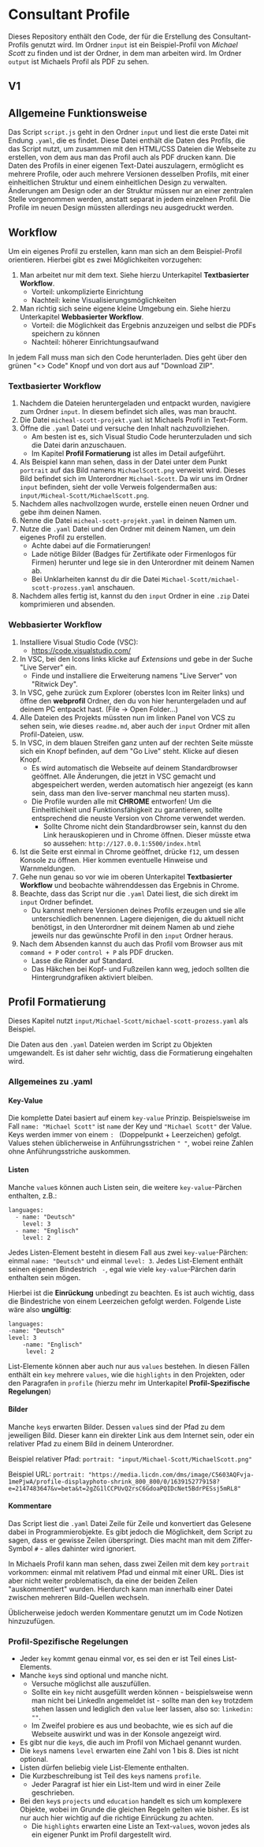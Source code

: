 # Consultant Profile

Dieses Repository enthält den Code, der für die Erstellung des Consultant-Profils genutzt wird. Im Ordner `input` ist ein Beispiel-Profil von *Michael Scott* zu finden und ist der Ordner, in dem man arbeiten wird. Im Ordner `output` ist Michaels Profil als PDF zu sehen.

## V1

## Allgemeine Funktionsweise

Das Script `script.js` geht in den Ordner `input` und liest die erste Datei mit Endung `.yaml`, die es findet. Diese Datei enthält die Daten des Profils, die das Script nutzt, um zusammen mit den HTML/CSS Dateien die Webseite zu erstellen, von dem aus man das Profil auch als PDF drucken kann. Die Daten des Profils in einer eigenen Text-Datei auszulagern, ermöglicht es mehrere Profile, oder auch mehrere Versionen desselben Profils, mit einer einheitlichen Struktur und einem einheitlichen Design zu verwalten. Änderungen am Design oder an der Struktur müssen nur an einer zentralen Stelle vorgenommen werden, anstatt separat in jedem einzelnen Profil. Die Profile im neuen Design müssten allerdings neu ausgedruckt werden.

## Workflow

Um ein eigenes Profil zu erstellen, kann man sich an dem Beispiel-Profil orientieren. Hierbei gibt es zwei Möglichkeiten vorzugehen:

1. Man arbeitet nur mit dem text. Siehe hierzu Unterkapitel **Textbasierter Workflow**.
    - Vorteil: unkomplizierte Einrichtung
    - Nachteil: keine Visualisierungsmöglichkeiten
2. Man richtig sich seine eigene kleine Umgebung ein. Siehe hierzu Unterkapitel **Webbasierter Workflow**.
    - Vorteil: die Möglichkeit das Ergebnis anzuzeigen und selbst die PDFs speichern zu können
    - Nachteil: höherer Einrichtungsaufwand

In jedem Fall muss man sich den Code herunterladen. Dies geht über den grünen "<> Code" Knopf und von dort aus auf "Download ZIP".

### Textbasierter Workflow

1. Nachdem die Dateien heruntergeladen und entpackt wurden, navigiere zum Ordner `input`. In diesem befindet sich alles, was man braucht. 
2. Die Datei `micheal-scott-projekt.yaml` ist Michaels Profil in Text-Form.
3. Öffne die `.yaml` Datei und versuche den Inhalt nachzuvollziehen.
    - Am besten ist es, sich Visual Studio Code herunterzuladen und sich die Datei darin anzuschauen.
    - Im Kapitel **Profil Formatierung** ist alles im Detail aufgeführt.
4. Als Beispiel kann man sehen, dass in der Datei unter dem Punkt `portrait` auf das Bild namens `MichaelScott.png` verweist wird. Dieses Bild befindet sich im Unterordner `Michael-Scott`. Da wir uns im Ordner `input` befinden, sieht der volle Verweis folgendermaßen aus: `input/Micheal-Scott/MichaelScott.png`. 
5. Nachdem alles nachvollzogen wurde, erstelle einen neuen Ordner und gebe ihm deinen Namen.
6. Nenne die Datei `micheal-scott-projekt.yaml` in deinen Namen um.
7. Nutze die `.yaml` Datei und den Ordner mit deinem Namen, um dein eigenes Profil zu erstellen.
    - Achte dabei auf die Formatierungen!
    - Lade nötige Bilder (Badges für Zertifikate oder Firmenlogos für Firmen) herunter und lege sie in den Unterordner mit deinem Namen ab.
    - Bei Unklarheiten kannst du dir die Datei `Michael-Scott/michael-scott-prozess.yaml` anschauen.
8. Nachdem alles fertig ist, kannst du den `input` Ordner in eine `.zip` Datei komprimieren und absenden.

### Webbasierter Workflow

1. Installiere Visual Studio Code (VSC):
    - https://code.visualstudio.com/
2. In VSC, bei den Icons links klicke auf *Extensions* und gebe in der Suche "Live Server" ein.
    - Finde und installiere die Erweiterung namens "Live Server" von "Ritwick Dey".
3. In VSC, gehe zurück zum Explorer (oberstes Icon im Reiter links) und öffne den **webprofil** Ordner, den du von hier heruntergeladen und auf deinem PC entpackt hast. (File -> Open Folder...)
4. Alle Dateien des Projekts müssten nun im linken Panel von VCS zu sehen sein, wie dieses `readme.md`, aber auch der `input` Ordner mit allen Profil-Dateien, usw.
5. In VSC, in dem blauen Streifen ganz unten auf der rechten Seite müsste sich ein Knopf befinden, auf dem "Go Live" steht. Klicke auf diesen Knopf.
    - Es wird automatisch die Webseite auf deinem Standardbrowser geöffnet. Alle Änderungen, die jetzt in VSC gemacht und abgespeichert werden, werden automatisch hier angezeigt (es kann sein, dass man den live-server manchmal neu starten muss).
    - Die Profile wurden alle mit **CHROME** entworfen! Um die Einheitlichkeit und Funktionsfähigkeit zu garantieren, sollte entsprechend die neuste Version von Chrome verwendet werden. 
        - Sollte Chrome nicht dein Standardbrowser sein, kannst du den Link herauskopieren und in Chrome öffnen. Dieser müsste etwa so aussehen: `http://127.0.0.1:5500/index.html`
6. Ist die Seite erst einmal in Chrome geöffnet, drücke `f12`, um dessen Konsole zu öffnen. Hier kommen eventuelle Hinweise und Warnmeldungen.
8. Gehe nun genau so vor wie im oberen Unterkapitel **Textbasierter Workflow** und beobachte währenddessen das Ergebnis in Chrome. 
9. Beachte, dass das Script nur die `.yaml` Datei liest, die sich direkt im `input` Ordner befindet. 
    - Du kannst mehrere Versionen deines Profils erzeugen und sie alle unterschiedlich benennen. Lagere diejenigen, die du aktuell nicht benötigst, in den Unterordner mit deinem Namen ab und ziehe jeweils nur das gewünschte Profil in den `input` Ordner heraus.
10. Nach dem Absenden kannst du auch das Profil vom Browser aus mit `command + P` oder `control + P` als PDF drucken.
    - Lasse die Ränder auf Standard. 
    - Das Häkchen bei Kopf- und Fußzeilen kann weg, jedoch sollten die Hintergrundgrafiken aktiviert bleiben.

## Profil Formatierung

Dieses Kapitel nutzt `input/Michael-Scott/michael-scott-prozess.yaml` als Beispiel.

Die Daten aus den `.yaml` Dateien werden im Script zu Objekten umgewandelt. Es ist daher sehr wichtig, dass die Formatierung eingehalten wird.

### Allgemeines zu .yaml

#### Key-Value

Die komplette Datei basiert auf einem `key-value` Prinzip. Beispielsweise im Fall `name: "Michael Scott"` ist `name` der Key und `"Michael Scott"` der Value. Keys werden immer von einem `: ` (Doppelpunkt + Leerzeichen) gefolgt. Values stehen üblicherweise in Anführungsstrichen `" "`, wobei reine Zahlen ohne Anführungsstriche auskommen. 

#### Listen

Manche `value`s können auch Listen sein, die weitere `key-value`-Pärchen enthalten, z.B.:
```
languages:
  - name: "Deutsch"
    level: 3
  - name: "Englisch"
    level: 2
```
Jedes Listen-Element besteht in diesem Fall aus zwei `key-value`-Pärchen: einmal `name: "Deutsch"` und einmal `level: 3`. Jedes List-Element enthält seinen eigenen Bindestrich `  - `, egal wie viele `key-value`-Pärchen darin enthalten sein mögen. 

Hierbei ist die **Einrückung** unbedingt zu beachten. Es ist auch wichtig, dass die Bindestriche von einem Leerzeichen gefolgt werden. Folgende Liste wäre also **ungültig**:
```
languages:
-name: "Deutsch"
level: 3
    -name: "Englisch"
     level: 2
```

List-Elemente können aber auch nur aus `values` bestehen. In diesen Fällen enthält ein `key` mehrere `values`, wie die `highlights` in den Projekten, oder den Paragrafen in `profile` (hierzu mehr im Unterkapitel **Profil-Spezifische Regelungen**)

#### Bilder

Manche `key`s erwarten Bilder. Dessen `value`s sind der Pfad zu dem jeweiligen Bild. Dieser kann ein direkter Link aus dem Internet sein, oder ein relativer Pfad zu einem Bild in deinem Unterordner. 

Beispiel relativer Pfad:
`portrait: "input/Michael-Scott/MichaelScott.png"`

Beispiel URL:
`portrait: "https://media.licdn.com/dms/image/C5603AQFvja-1mePjwA/profile-displayphoto-shrink_800_800/0/1639152779158?e=2147483647&v=beta&t=2gZG1lCCPUvQ2rsC6GdoaPQIDcNet5BdrPESsj5mRL8"`

#### Kommentare

Das Script liest die `.yaml` Datei Zeile für Zeile und konvertiert das Gelesene dabei in Programmierobjekte. Es gibt jedoch die Möglichkeit, dem Script zu sagen, dass er gewisse Zeilen überspringt. Dies macht man mit dem Ziffer-Symbol `#` - alles dahinter wird ignoriert.

In Michaels Profil kann man sehen, dass zwei Zeilen mit dem key `portrait` vorkommen: einmal mit relativem Pfad und einmal mit einer URL. Dies ist aber nicht weiter problematisch, da eine der beiden Zeilen "auskommentiert" wurden. Hierdurch kann man innerhalb einer Datei zwischen mehreren Bild-Quellen wechseln. 

Üblicherweise jedoch werden Kommentare genutzt um im Code Notizen hinzuzufügen.

### Profil-Spezifische Regelungen

- Jeder `key` kommt genau einmal vor, es sei den er ist Teil eines List-Elements.
- Manche `key`s sind optional und manche nicht.
    - Versuche möglichst alle auszufüllen. 
    - Sollte ein `key` nicht ausgefüllt werden können - beispielsweise wenn man nicht bei LinkedIn angemeldet ist - sollte man den `key` trotzdem stehen lassen und lediglich den `value` leer lassen, also so: `linkedin: ""`.
    - Im Zweifel probiere es aus und beobachte, wie es sich auf die Webseite auswirkt und was in der Konsole angezeigt wird.
- Es gibt nur die `key`s, die auch im Profil von Michael genannt wurden.
- Die `key`s namens `level` erwarten eine Zahl von 1 bis 8. Dies ist nicht optional.
- Listen dürfen beliebig viele List-Elemente enthalten.
- Die Kurzbeschreibung ist Teil des `key`s namens `profile`.
    - Jeder Paragraf ist hier ein List-Item und wird in einer Zeile geschrieben.
- Bei den `key`s `projects` und `education` handelt es sich um komplexere Objekte, wobei im Grunde die gleichen Regeln gelten wie bisher. Es ist nur auch hier wichtig auf die richtige Einrückung zu achten. 
    - Die `highlights` erwarten eine Liste an Text-`value`s, wovon jedes als ein eigener Punkt im Profil dargestellt wird.
